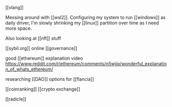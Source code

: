 [[vlang]]

Messing around with [[wsl2]]. Configuring my system to run [[windows]] as daily driver, I'm slowly shrinking my [[linux]] partition over time as I need more space.

Also looking at [[nft]] stuff


[[sybil.org]] online [[governance]]

good [[ethereum]] explanation video https://www.reddit.com/r/ethereum/comments/n5wjjq/wonderful_explanation_of_whats_ethereum/

researching [[DAO]] options for [[flancia]] 

[[coinranking]] [[crypto exchange]]

[[radicle]]